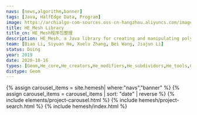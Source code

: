 ```yaml
---
navs: [news,algorithm,banner]
tags: [Java, HalfEdge Data, Program]
image: https://archialgo-com-sources.oss-cn-hangzhou.aliyuncs.com/images/HEC_Catalan.png
title: HE_Mesh Library
title_cn: HE_Mesh程序包整理
description: HE_Mesh, a Java library for creating and manipulating polygonal meshes. Aimed primarily at Processing.  HE_Mesh 是基于Java语言的半边数据结构与几何库。该项目整理了HE_Mesh的各个类的方法与属性
team: [Biao Li, Siyuan He, Xuelu Zhang, Bei Wang, Jiajun Li]
status: Doing
year: 2019
date: 2020-10-16
types: [Geom,He_core,He_creators,He_modifiers,He_subdividors,He_tools,Core,Processing,Math,Nurbs,Other]
distype: Geom
---
```






{% assign carousel_items = site.hemesh| where:"navs","banner" %}
{% assign carousel_items = carousel_items | sort: "date" | reverse %}
{% include elements/project-carousel.html %}
{% include hemesh/project-search.html %}
{% include hemesh/index.html %}
